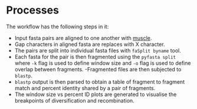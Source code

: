 # Processes

 The workflow has the following steps in it:

 - Input fasta pairs are aligned to one another with [muscle](http://www.drive5.com/muscle/muscle.html).
 - Gap characters in aligned fasta are replaces with X character. 
 - The pairs are split into individual fasta files with `faSplit byname` tool.
 - Each fasta for the pair is then fragmented using the `pyfasta split` where `-k` flag is used to define window size and `-o` flag is used to define overlap between fragments. 
 -Fragmented files are then subjected to `blastp`.
 - `blastp` output is then parsed to obtain a table of fragment to fragment match and percent identity shared by a pair of fragments. 
 - The window size vs percent ID plots are generated to visualise the breakpoints of diversification and recombination.
